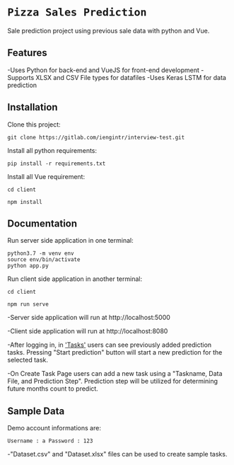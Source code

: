 # `Pizza Sales Prediction` 

Sale prediction project using previous sale data with python and Vue.

## Features

-Uses Python for back-end and VueJS for front-end development 
-Supports XLSX and CSV File types for datafiles
-Uses Keras LSTM for data prediction

## Installation

Clone this project:

`git clone https://gitlab.com/iengintr/interview-test.git`

Install all python requirements: 

`pip install -r requirements.txt`

Install all Vue requirement:

```
cd client

npm install
```

## Documentation

Run server side application in one terminal:

```
python3.7 -m venv env
source env/bin/activate
python app.py
```

Run client side application in another terminal:

```
cd client

npm run serve
```

-Server side application will run at http://localhost:5000 

-Client side application will run at http://localhost:8080

-After logging in, in ['Tasks'](http://localhost:8080/tasks) users can see previously added prediction tasks. Pressing "Start prediction" button will start a new prediction for the selected task.

-On Create Task Page users can add a new task using a "Taskname, Data File, and Prediction Step". Prediction step will be utilized for determining future months count to predict.

## Sample Data

Demo account informations are:

`Username : a Password : 123`

-"Dataset.csv" and "Dataset.xlsx" files can be used to create sample tasks.